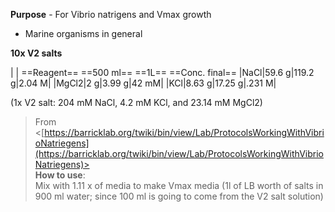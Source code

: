 **Purpose** - For Vibrio natrigens and Vmax growth

- Marine organisms in general
 
**10x V2 salts**

|
|
==Reagent== ==500 ml== ==1L== ==Conc. final==
|NaCl|59.6 g|119.2 g|2.04 M|
|MgCl2|2 g|3.99 g|42 mM|
|KCl|8.63 g|17.25 g|.231 M|
 
(1x V2 salt: 204 mM NaCl, 4.2 mM KCl, and 23.14 mM MgCl2)
 > From <[https://barricklab.org/twiki/bin/view/Lab/ProtocolsWorkingWithVibrioNatriegens](https://barricklab.org/twiki/bin/view/Lab/ProtocolsWorkingWithVibrioNatriegens)>   
**How to use**:  
Mix with 1.11 x of media to make Vmax media (1l of LB worth of salts in 900 ml water; since 100 ml is going to come from the V2 salt solution)